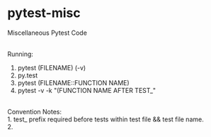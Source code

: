 # pytest-misc
Miscellaneous Pytest Code<br><br>

Running:<br>
1. pytest (FILENAME) (-v)<br>
2. py.test<br>
3. pytest (FILENAME::FUNCTION NAME)<br>
4. pytest -v -k "(FUNCTION NAME AFTER TEST_"<br>

<br>
Convention Notes:<br>
1. test_ prefix required before tests within test file && test file name.<br>
2.